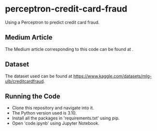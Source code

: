 # perceptron-credit-card-fraud

Using a Perceptron to predict credit card fraud.

## Medium Article

The Medium article corresponding to this code can be found at <link>.

## Dataset

The dataset used can be found at https://www.kaggle.com/datasets/mlg-ulb/creditcardfraud.

## Running the Code

* Clone this repository and navigate into it.
* The Python version used is 3.10.
* Install all the packages in 'requirements.txt' using pip.
* Open 'code.ipynb' using Jupyter Notebook.

